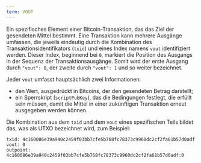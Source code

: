 ```yaml
---
term: VOUT
---
```


Ein spezifisches Element einer Bitcoin-Transaktion, das das Ziel der gesendeten Mittel bestimmt. Eine Transaktion kann mehrere Ausgänge umfassen, die jeweils eindeutig durch die Kombination des Transaktionsidentifikators (`txid`) und eines Index namens `vout` identifiziert werden. Dieser Index, beginnend bei `0`, markiert die Position des Ausgangs in der Sequenz der Transaktionsausgänge. Somit wird der erste Ausgang durch `"vout": 0`, der zweite durch `"vout": 1` und so weiter bezeichnet.

Jeder `vout` umfasst hauptsächlich zwei Informationen:
* den Wert, ausgedrückt in Bitcoins, der den gesendeten Betrag darstellt;
* ein Sperrskript (`scriptPubKey`), das die Bedingungen festlegt, die erfüllt sein müssen, damit die Mittel in einer zukünftigen Transaktion erneut ausgegeben werden können.

Die Kombination aus dem `txid` und dem `vout` eines spezifischen Teils bildet das, was als UTXO bezeichnet wird, zum Beispiel:

```text
txid: 4c160086e39a940c2459f03bb7cfe5b768fc78373c9960dc2cf2fa61b57d0adf
vout: 0
outpoint: 4c160086e39a940c2459f03bb7cfe5b768fc78373c9960dc2cf2fa61b57d0adf:0
```